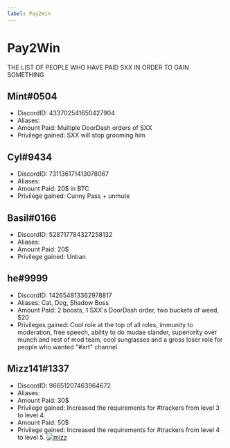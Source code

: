 ```yaml
---
label: Pay2Win
---
```


# Pay2Win

THE LIST OF PEOPLE WHO HAVE PAID SXX IN ORDER TO GAIN SOMETHING

## Mint#0504
  - DiscordID: 433702541650427904
  - Aliases:
  - Amount Paid: Multiple DoorDash orders of SXX
  - Privilege gained: SXX will stop grooming him

## Cyl#9434
  - DiscordID: 731136171413078067
  - Aliases:
  - Amount Paid: 20$ in BTC
  - Privilege gained: Cunny Pass + unmute

## Basil#0166
  - DiscordID: 528717784327258132
  - Aliases:
  - Amount Paid: 20$
  - Privilege gained: Unban

## he#9999
  - DiscordID: 142654813362978817
  - Aliases: Cat, Dog, Shadow Boss
  - Amount Paid: 2 boosts, 1 SXX's DoorDash order, two buckets of weed, $20
  - Privileges gained: Cool role at the top of all roles, immunity to moderation, free speech, ability to do mudae slander, superiority over munch and rest of mod team, cool sunglasses and a gross loser role for people who wanted "#art" channel.

## Mizz141#1337
  - DiscordID: 96651207463964672
  - Aliases: 
  - Amount Paid: 30$
  - Privilege gained: Increased the requirements for #trackers from level 3 to level 4.
  - Amount Paid: 50$ 
  - Privilege gained: Increased the requirements for #trackers from level 4 to level 5.
  [![mizz](https://files.catbox.moe/lrto3k.png)](https://files.catbox.moe/lrto3k.png)

